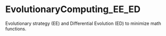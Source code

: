 # EvolutionaryComputing_EE_ED
Evolutionary strategy (EE) and Differential Evolution (ED) to minimize math functions.

